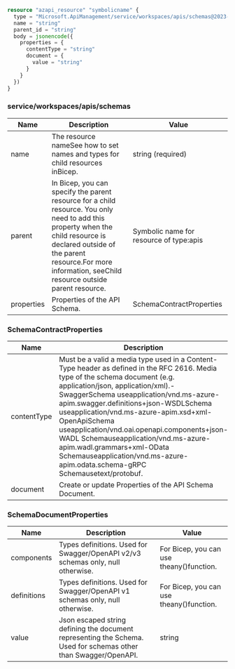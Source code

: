 ```terraform
resource "azapi_resource" "symbolicname" {
  type = "Microsoft.ApiManagement/service/workspaces/apis/schemas@2023-05-01-preview"
  name = "string"
  parent_id = "string"
  body = jsonencode({
    properties = {
      contentType = "string"
      document = {
        value = "string"
      }
    }
  })
}

```

### service/workspaces/apis/schemas

| Name | Description | Value |
|-|-|-|
| name | The resource nameSee how to set names and types for child resources inBicep. | string (required) |
| parent | In Bicep, you can specify the parent resource for a child resource. You only need to add this property when the child resource is declared outside of the parent resource.For more information, seeChild resource outside parent resource. | Symbolic name for resource of type:apis |
| properties | Properties of the API Schema. | SchemaContractProperties |


### SchemaContractProperties

| Name | Description | Value |
|-|-|-|
| contentType | Must be a valid a media type used in a Content-Type header as defined in the RFC 2616. Media type of the schema document (e.g. application/json, application/xml).-SwaggerSchema useapplication/vnd.ms-azure-apim.swagger.definitions+json-WSDLSchema useapplication/vnd.ms-azure-apim.xsd+xml-OpenApiSchema useapplication/vnd.oai.openapi.components+json-WADL Schemauseapplication/vnd.ms-azure-apim.wadl.grammars+xml-OData Schemauseapplication/vnd.ms-azure-apim.odata.schema-gRPC Schemausetext/protobuf. | string (required) |
| document | Create or update Properties of the API Schema Document. | SchemaDocumentProperties(required) |


### SchemaDocumentProperties

| Name | Description | Value |
|-|-|-|
| components | Types definitions. Used for Swagger/OpenAPI v2/v3 schemas only, null otherwise. | For Bicep, you can use theany()function. |
| definitions | Types definitions. Used for Swagger/OpenAPI v1 schemas only, null otherwise. | For Bicep, you can use theany()function. |
| value | Json escaped string defining the document representing the Schema. Used for schemas other than Swagger/OpenAPI. | string |



